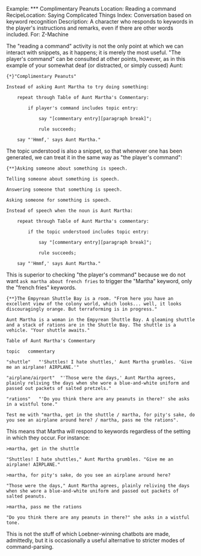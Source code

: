 Example: *** Complimentary Peanuts
Location: Reading a command
RecipeLocation: Saying Complicated Things
Index: Conversation based on keyword recognition
Description: A character who responds to keywords in the player's instructions and remarks, even if there are other words included.
For: Z-Machine

  
The "reading a command" activity is not the only point at which we can interact with snippets, as it happens; it is merely the most useful. "The player's command" can be consulted at other points, however, as in this example of your somewhat deaf (or distracted, or simply cussed) Aunt:

  

``` inform7
{*}"Complimentary Peanuts"

Instead of asking Aunt Martha to try doing something:

	repeat through Table of Aunt Martha's Commentary:

		if player's command includes topic entry:

			say "[commentary entry][paragraph break]";

			rule succeeds;

	say "'Hmmf,' says Aunt Martha."
```

  
The topic understood is also a snippet, so that whenever one has been generated, we can treat it in the same way as "the player's command":

  

``` inform7
{**}Asking someone about something is speech.

Telling someone about something is speech.

Answering someone that something is speech.

Asking someone for something is speech.

Instead of speech when the noun is Aunt Martha:

	repeat through Table of Aunt Martha's commentary:

		if the topic understood includes topic entry:

			say "[commentary entry][paragraph break]";

			rule succeeds;

	say "'Hmmf,' says Aunt Martha."
```

  
This is superior to checking "the player's command" because we do not want ``ask martha about french fries`` to trigger the "Martha" keyword, only the "french fries" keywords.

  

``` inform7
{**}The Empyrean Shuttle Bay is a room. "From here you have an excellent view of the colony world, which looks... well, it looks discouragingly orange. But terraforming is in progress."

Aunt Martha is a woman in the Empyrean Shuttle Bay. A gleaming shuttle and a stack of rations are in the Shuttle Bay. The shuttle is a vehicle. "Your shuttle awaits."

Table of Aunt Martha's Commentary

topic	commentary

"shuttle"	"'Shuttles! I hate shuttles,' Aunt Martha grumbles. 'Give me an airplane! AIRPLANE.'"

"airplane/airport"	"'Those were the days,' Aunt Martha agrees, plainly reliving the days when she wore a blue-and-white uniform and passed out packets of salted pretzels."

"rations"	"'Do you think there are any peanuts in there?' she asks in a wistful tone."

Test me with "martha, get in the shuttle / martha, for pity's sake, do you see an airplane around here? / martha, pass me the rations".
```

  
This means that Martha will respond to keywords regardless of the setting in which they occur. For instance:

  

``` transcript
>martha, get in the shuttle

"Shuttles! I hate shuttles," Aunt Martha grumbles. "Give me an airplane! AIRPLANE."

>martha, for pity's sake, do you see an airplane around here?

"Those were the days," Aunt Martha agrees, plainly reliving the days when she wore a blue-and-white uniform and passed out packets of salted peanuts.

>martha, pass me the rations

"Do you think there are any peanuts in there?" she asks in a wistful tone.
```

  
This is not the stuff of which Loebner-winning chatbots are made, admittedly, but it is occasionally a useful alternative to stricter modes of command-parsing.

